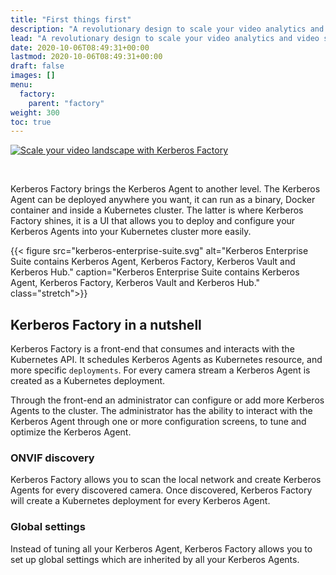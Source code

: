 ```yaml
---
title: "First things first"
description: "A revolutionary design to scale your video analytics and video surveillance landscape."
lead: "A revolutionary design to scale your video analytics and video surveillance landscape."
date: 2020-10-06T08:49:31+00:00
lastmod: 2020-10-06T08:49:31+00:00
draft: false
images: []
menu:
  factory:
    parent: "factory"
weight: 300
toc: true
---
```



[![Scale your video landscape with Kerberos Factory
](youtube-factory-kerberosio.png)](http://www.youtube.com/watch?v=ZGV7w8haUCU "Scale your video landscape with Kerberos Factory")

<br/>

Kerberos Factory brings the Kerberos Agent to another level. The Kerberos Agent can be deployed anywhere you want, it can run as a binary, Docker container and inside a Kubernetes cluster. The latter is where Kerberos Factory shines, it is a UI that allows you to deploy and configure your Kerberos Agents into your Kubernetes cluster more easily.

{{< figure src="kerberos-enterprise-suite.svg" alt="Kerberos Enterprise Suite contains Kerberos Agent, Kerberos Factory, Kerberos Vault and Kerberos Hub." caption="Kerberos Enterprise Suite contains Kerberos Agent, Kerberos Factory, Kerberos Vault and Kerberos Hub." class="stretch">}}

## Kerberos Factory in a nutshell

Kerberos Factory is a front-end that consumes and interacts with the Kubernetes API. It schedules Kerberos Agents as Kubernetes resource, and more specific `deployments`. For every camera stream a Kerberos Agent is created as a Kubernetes deployment. 

Through the front-end an administrator can configure or add more Kerberos Agents to the cluster. The administrator has the ability to interact with the Kerberos Agent through one or more configuration screens, to tune and optimize the Kerberos Agent.

### ONVIF discovery

Kerberos Factory allows you to scan the local network and create Kerberos Agents for every discovered camera. Once discovered, Kerberos Factory will create a Kubernetes deployment for every Kerberos Agent.

### Global settings

Instead of tuning all your Kerberos Agent, Kerberos Factory allows you to set up global settings which are inherited by all your Kerberos Agents.
